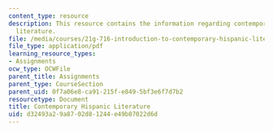 ```yaml
---
content_type: resource
description: This resource contains the information regarding contemporary hispanic
  literature.
file: /media/courses/21g-716-introduction-to-contemporary-hispanic-literature-spring-2005/d32493a29a8702d81244e49b07022d6d_MIT21G_716S05_first_essay.pdf
file_type: application/pdf
learning_resource_types:
- Assignments
ocw_type: OCWFile
parent_title: Assignments
parent_type: CourseSection
parent_uid: 0f7a06e8-ca91-215f-e849-5bf3e6f7d7b2
resourcetype: Document
title: Contemporary Hispanic Literature
uid: d32493a2-9a87-02d8-1244-e49b07022d6d
---
```

